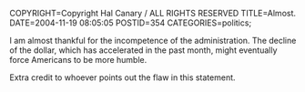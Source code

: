 COPYRIGHT=Copyright Hal Canary / ALL RIGHTS RESERVED
TITLE=Almost.
DATE=2004-11-19 08:05:05
POSTID=354
CATEGORIES=politics;

I am almost thankful for the incompetence of the administration. The decline of the dollar, which has accelerated in the past month, might eventually force Americans to be more humble.

Extra credit to whoever points out the flaw in this statement.
